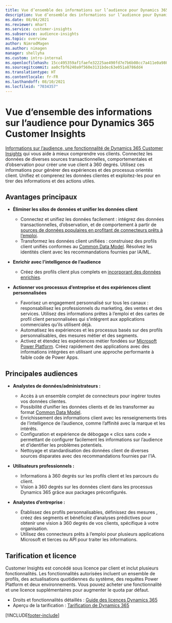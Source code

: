 ```yaml
---
title: Vue d’ensemble des informations sur l’audience pour Dynamics 365 Customer Insights
description: Vue d’ensemble des informations sur l’audience pour Dynamics 365 Customer Insights.
ms.date: 08/04/2021
ms.reviewer: mhart
ms.service: customer-insights
ms.subservice: audience-insights
ms.topic: overview
author: NimrodMagen
ms.author: nimagen
manager: shellyha
ms.custom: intro-internal
ms.openlocfilehash: 15cc495359af1faefe32225ae490fd7e7b6b08cc7a411e0a9804da6ec704099c
ms.sourcegitcommit: aa0cfbf6240a9f560e3131bdec63e051a8786dd4
ms.translationtype: HT
ms.contentlocale: fr-FR
ms.lasthandoff: 08/10/2021
ms.locfileid: "7034357"
---
```

# <a name="audience-insights-for-dynamics-365-customer-insights-overview"></a>Vue d’ensemble des informations sur l’audience pour Dynamics 365 Customer Insights

[Informations sur l’audience, une fonctionnalité de Dynamics 365 Customer Insights](https://dynamics.microsoft.com/ai/customer-insights/audience-insights-capability/) qui vous aide à mieux comprendre vos clients. Connectez les données de diverses sources transactionnelles, comportementales et d’observation pour créer une vue client à 360 degrés. Utilisez ces informations pour générer des expériences et des processus orientés client. Unifiez et comprenez les données clientes et exploitez-les pour en tirer des informations et des actions utiles.

## <a name="main-benefits"></a>Avantages principaux 

- **Éliminer les silos de données et unifier les données client**

  - Connectez et unifiez les données facilement : intégrez des données transactionnelles, d’observation, et de comportement à partir de [sources de données populaires en profitant de connecteurs prêts à l’emploi](data-sources.md).
  - Transformez les données client unifiées : construisez des profils client unifiés conformes au [Common Data Model](/common-data-model/). Résolvez les identités client avec les recommandations fournies par IA/ML.

- **Enrichir avec l’intelligence de l’audience**

  - Créez des profils client plus complets en [incorporant des données enrichies](enrichment-hub.md).  

- **Actionner vos processus d’entreprise et des expériences client personnalisées**

  - Favorisez un engagement personnalisé sur tous les canaux : responsabilisez les professionnels du marketing, des ventes et des services. Utilisez des informations prêtes à l’emploi et des cartes de profil client personnalisées qui s’intègrent aux applications commerciales qu’ils utilisent déjà.
  - Automatisez les expériences et les processus basés sur des profils personnalisables, des mesures métier et des segments.
  - Activez et étendez les expériences métier fondées sur [Microsoft Power Platform](https://powerplatform.microsoft.com/). Créez rapidement des applications avec des informations intégrées en utilisant une approche performante à faible code de Power Apps.  

## <a name="key-audiences"></a>Principales audiences

- **Analystes de données/administrateurs :**

  - Accès à un ensemble complet de connecteurs pour ingérer toutes vos données clientes.
  - Possibilité d’unifier les données clients et de les transformer au format [Common Data Model](/common-data-model/).
  - Enrichissement des informations client avec les renseignements tirés de l’intelligence de l’audience, comme l’affinité avec la marque et les intérêts.
  - Configuration et expérience de débogage « clics sans code » permettant de configurer facilement les informations sur l’audience et d’identifier les problèmes potentiels.
  - Nettoyage et standardisation des données client de diverses sources disparates avec des recommandations fournies par l’IA.  

- **Utilisateurs professionnels :**

  - Informations à 360 degrés sur les profils client et les parcours du client.
  - Vision à 360 degrés sur les données client dans les processus Dynamics 365 grâce aux packages préconfigurés.

- **Analystes d’entreprise :**

  - Établissez des profils personnalisables, définissez des mesures , créez des segments et bénéficiez d’analyses prédictives pour obtenir une vision à 360 degrés de vos clients, spécifique à votre organisation.  
  - Utilisez des connecteurs prêts à l’emploi pour plusieurs applications Microsoft et tierces ou API pour traiter les informations.

## <a name="pricing-and-licensing"></a>Tarification et licence

Customer Insights est concédé sous licence par client et inclut plusieurs fonctionnalités. Les fonctionnalités autorisées incluent un ensemble de profils, des actualisations quotidiennes du système, des requêtes Power Platform et deux environnements. Vous pouvez acheter une fonctionnalité et une licence supplémentaires pour augmenter le quota par défaut. 
- Droits et fonctionnalités détaillés : [Guide des licences Dynamics 365](https://go.microsoft.com/fwlink/?LinkId=866544)
- Aperçu de la tarification : [Tarification de Dynamics 365](https://dynamics.microsoft.com/pricing/#CustomerDataPlatform)

[!INCLUDE[footer-include](../includes/footer-banner.md)]
